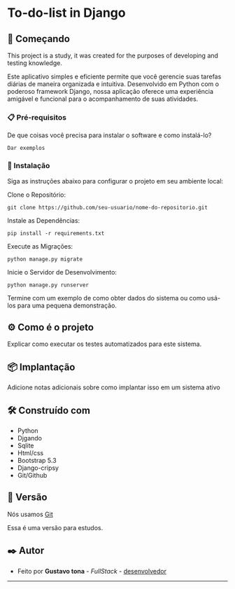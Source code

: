 # To-do-list in Django

## 🚀 Começando

This project is a study, it was created for the purposes of developing and testing knowledge.

Este aplicativo simples e eficiente permite que você gerencie suas tarefas diárias de maneira organizada e intuitiva. Desenvolvido em Python com o poderoso framework Django, nossa aplicação oferece uma experiência amigável e funcional para o acompanhamento de suas atividades.



### 📋 Pré-requisitos

De que coisas você precisa para instalar o software e como instalá-lo?

```
Dar exemplos
```

### 🔧 Instalação

Siga as instruções abaixo para configurar o projeto em seu ambiente local:

Clone o Repositório:

```
git clone https://github.com/seu-usuario/nome-do-repositorio.git

```

Instale as Dependências:


```
pip install -r requirements.txt
```

Execute as Migrações:

```
python manage.py migrate
```

Inicie o Servidor de Desenvolvimento:

```
python manage.py runserver
```

Termine com um exemplo de como obter dados do sistema ou como usá-los para uma pequena demonstração.

## ⚙️ Como é o projeto

Explicar como executar os testes automatizados para este sistema.

## 📦 Implantação

Adicione notas adicionais sobre como implantar isso em um sistema ativo

## 🛠️ Construído com

* Python
* Djgando 
* Sqlite
* Html/css
* Bootstrap 5.3
* Django-cripsy
*  Git/Github


## 📌 Versão

Nós usamos [Git](https://git-scm.com/book/pt-br/v2/Come%C3%A7ando-Sobre-Controle-de-Vers%C3%A3o) 

Essa é uma versão para estudos.    

## ✒️ Autor

* Feito por **Gustavo tona** - *FullStack* - [desenvolvedor](https://github.com/gustavotona)

---
